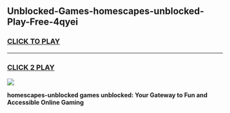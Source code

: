
## Unblocked-Games-homescapes-unblocked-Play-Free-4qyei
<h3>
<a href="https://premium76.site?title=homescapes-unblocked&ref=23A">CLICK TO PLAY</a></h3>
<hr>

<h3>
<a href="https://premium76.site?title=homescapes-unblocked&ref=23A">CLICK 2 PLAY</a>
  
</h3>

<a href="https://premium76.site?title=homescapes-unblocked&ref=23A"><img src="https://clearcache.store/games.png"></a>


**homescapes-unblocked games unblocked: Your Gateway to Fun and Accessible Online Gaming**
